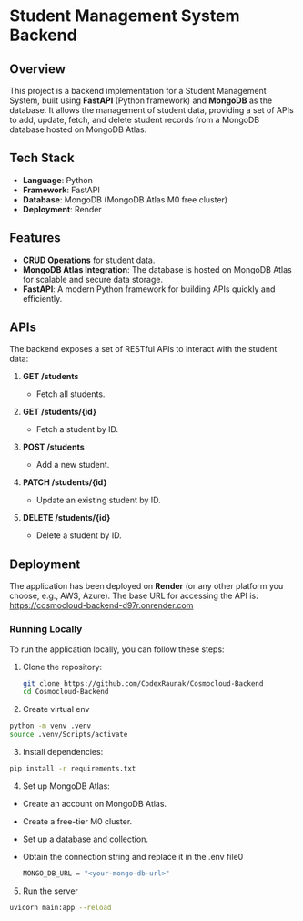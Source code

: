 # Student Management System Backend

## Overview

This project is a backend implementation for a Student Management System, built using **FastAPI** (Python framework) and **MongoDB** as the database. It allows the management of student data, providing a set of APIs to add, update, fetch, and delete student records from a MongoDB database hosted on MongoDB Atlas.

## Tech Stack

- **Language**: Python
- **Framework**: FastAPI
- **Database**: MongoDB (MongoDB Atlas M0 free cluster)
- **Deployment**: Render 

## Features

- **CRUD Operations** for student data.
- **MongoDB Atlas Integration**: The database is hosted on MongoDB Atlas for scalable and secure data storage.
- **FastAPI**: A modern Python framework for building APIs quickly and efficiently.

## APIs

The backend exposes a set of RESTful APIs to interact with the student data:

1. **GET /students**
   - Fetch all students.
   
2. **GET /students/{id}**
   - Fetch a student by ID.

3. **POST /students**
   - Add a new student.
   
4. **PATCH /students/{id}**
   - Update an existing student by ID.
   
5. **DELETE /students/{id}**
   - Delete a student by ID.

## Deployment

The application has been deployed on **Render** (or any other platform you choose, e.g., AWS, Azure). The base URL for accessing the API is:
https://cosmocloud-backend-d97r.onrender.com


### Running Locally

To run the application locally, you can follow these steps:

1. Clone the repository:

   ```bash
   git clone https://github.com/CodexRaunak/Cosmocloud-Backend
   cd Cosmocloud-Backend
   ```

2. Create virtual env

  ```bash
  python -m venv .venv
  source .venv/Scripts/activate  
  ```

3. Install dependencies:

  ```bash
  pip install -r requirements.txt
  ```

4. Set up MongoDB Atlas:

- Create an account on MongoDB Atlas.
- Create a free-tier M0 cluster.
- Set up a database and collection.
- Obtain the connection string and replace it in the .env file0
 
  ```bash
  MONGO_DB_URL = "<your-mongo-db-url>"
  ``` 

5. Run the server

  ```bash
  uvicorn main:app --reload
  ``` 




  



